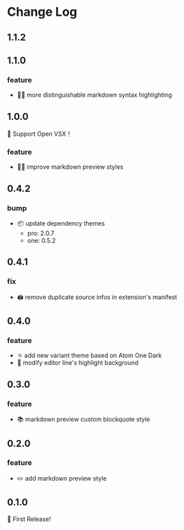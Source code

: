# Change Log

## 1.1.2


## 1.1.0
### feature
- 📝✨ more distinguishable markdown syntax highlighting

## 1.0.0
🎉 Support Open VSX！

### feature
- 📖✨ improve markdown preview styles

## 0.4.2
### bump
- 📦 update dependency themes
    - pro: 2.0.7
    - one: 0.5.2

## 0.4.1
### fix
- 🖨️ remove duplicate source infos in extension's manifest

## 0.4.0
### feature
- ⚛️ add new variant theme based on Atom One Dark
- 🔢 modify editor line's highlight background

## 0.3.0
### feature
- 📚 markdown preview custom blockquote style

## 0.2.0
### feature
- ✏️ add markdown preview style

## 0.1.0
🎉 First Release!
